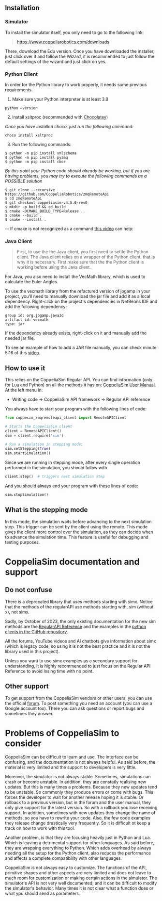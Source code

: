 ## Installation

### Simulator
To install the simulator itself, you only need to go to the following link:
> https://www.coppeliarobotics.com/downloads

There, download the Edu version.
Once you have downloaded the installer, just click over it and follow the Wizard, it is recommended to just follow the default settings of the wizard and just click on yes.

### Python Client
In order for the Python library to work properly, it needs some previous requirements.
1. Make sure your Python interpreter is at least 3.8
```
python –version
```

2. Install xsltproc (recommended with [Chocolatey](https://chocolatey.org/install))

*Once you have installed choco, just run the following command:*
```
choco install xsltproc
```

3. Run the following commands:
```
$ python -m pip install xmlschema
$ python -m pip install pyzmq
$ python -m pip install cbor
```

*By this point your Python code should already be working, but if you are having problems, you may try to execute the following commands as a POSSIBLE solution*
```
$ git clone --recursive https://github.com/CoppeliaRobotics/zmqRemoteApi
$ cd zmqRemoteApi
$ git checkout coppeliasim-v4.5.0-rev0
$ mkdir -p build && cd build
$ cmake -DCMAKE_BUILD_TYPE=Release ..
$ cmake --build .
$ cmake --install .
```
-- If cmake is not recognized as a command [this video](https://www.youtube.com/watch?v=GJy_bw2Vg5c) can help: 

### Java Client
> First, to use the the Java client, you first need to settle the Python client. The Java client relies on a wrapper of the Python client, that is why it is necessary. First make sure that the the Python client is working before using the Java client.

For Java, you also need to install the VecMath library, which is used to calculate the Euler Angles.

To use the vecmath library from the refactured version of jogamp in your project, you'll need to manually download the jar file and add it as a local dependency. Right-click on the project's dependencies in NetBeans IDE and add the following dependency:

```
group id: org.jogamp.java3d
artifact id: vecmath
type: jar
```
If the dependency already exists, right-click on it and manually add the needed jar file.

To see an example of how to add a JAR file manually, you can check minute 5:16 of this [video](https://www.youtube.com/watch?v=L5fRigcRqGY&t=465s). 

## How to use it

This relies on the CoppeliaSim Regular API. You can find information (only for Lua and Python) on all the methods it has on: [CoppeliaSim User Manual](https://www.coppeliarobotics.com/helpFiles/). At the left menu in:
* Writing code -> CoppeliaSim API framework -> Regular API reference

You always have to start your program with the following lines of code:
``` python
from coppesim_zmqremoteapi_client import RemoteAPIClient

# Starts the CoppeliaSim client
client = RemoteAPIClient()
sim = client.require('sim')

# Run a simulation in stepping mode:
sim.setStepping(True)
sim.startSimulation()
```


Since we are running in stepping mode, after every single operation performed in the simulation, you should follow with
``` python
client.step()  # triggers next simulation step
```

And you should always end your program with these lines of code:
``` python
sim.stopSimulation()
```

## What is the stepping mode
In this mode, the simulation waits before advancing to the next simulation step. This trigger can be sent by the client using the remote. This mode gives the client more control over the simulation, as they can decide when to advance the simulation time. This feature is useful for debugging and testing purposes.

# CoppeliaSim documentation and support

## Do not confuse
There is a deprecated library that uses methods starting with simx. Notice that the methods of the regularAPI use methods starting with, sim (without x), not simx.

Sadly, by October of 2023, the only existing documentation for the new sim methods are the [RegularAPI Reference](https://www.coppeliarobotics.com/helpFiles/) and the examples in the [python clients in the GitHub repository](https://github.com/CoppeliaRobotics/zmqRemoteApi/tree/master/clients/python).

All the forums, YouTube videos and AI chatbots give information about simx (which is legacy code, so using it is not the best practice and it is not the library used in this project). 

Unless you want to use simx examples as a secondary support for understanding, it is highly recommended to just focus on the Regular API Reference to avoid losing time with no point. 

## Other support
To get support from the CoppeliaSim vendors or other users, you can use the official [forum](https://forum.coppeliarobotics.com/). To post something you need an account (you can use a Google account too). There you can ask questions or report bugs and sometimes they answer.

# Problems of CoppeliaSim to consider
CoppeliaSim can be difficult to learn and use. The interface can be confusing, and the documentation is not always helpful. As said before, the material is very limited and the support to developers is very little.

Moreover, the simulator is not always stable. Sometimes, simulations can crash or become unstable.
In addition, they are constatly realising new updates. But this is many times a problems. Because they new updates tend to be unstable. So commonly they produce errors or come with bugs. This forces the developer to wait for another release hoping it is stable. Or rollback to a previous version, but in the forum and the user manual, they only give support for the latest version. So with a rollback you lose receiving support. In addition, sometimes with new updates they change the name of methods, so you have to rewrite your code. Also, the few code examples they release change drastically very frequently. So it is difficult ot keep a track on how to work with this tool.

Another problem, is that they are focusing heavily just in Python and Lua. Which is leaving a detrimental support for other languages. As said before, they are wrapping everything to Python. Which adds overhead by always needing all the setup for the Python client, also reduces the performance and affects a complete compatibility with other languages.

CoppeliaSim is not always easy to customize. The functions of the API, primitive shapes and other aspects are very limited and does not leave to much room for customization or making certain actions in the simulator. The simulator's API is not very well documented, and it can be difficult to modify the simulator's behavior. Many times it is not clear what a function does or what ypu should send as parameters.
